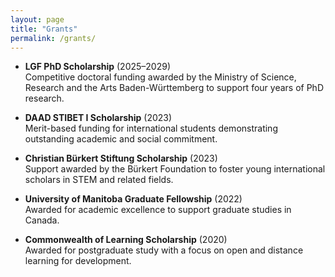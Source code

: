 ```yaml
---
layout: page
title: "Grants"
permalink: /grants/
---
```


- **LGF PhD Scholarship** (2025–2029)  
  Competitive doctoral funding awarded by the Ministry of Science, Research and the Arts Baden-Württemberg to support four years of PhD research.

- **DAAD STIBET I Scholarship** (2023)  
  Merit-based funding for international students demonstrating outstanding academic and social commitment.

- **Christian Bürkert Stiftung Scholarship** (2023)  
  Support awarded by the Bürkert Foundation to foster young international scholars in STEM and related fields.

- **University of Manitoba Graduate Fellowship** (2022)  
  Awarded for academic excellence to support graduate studies in Canada.

- **Commonwealth of Learning Scholarship** (2020)  
  Awarded for postgraduate study with a focus on open and distance learning for development.
